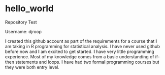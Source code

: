# hello_world
Repository Test

Username: djroop

I created this github account as part of the requirements for a course that I am taking in R programming for statistical analysis.  I have never used github before now and I am excited to get started.  I have very little programming experience.  Most of my knowledge comes from a basic understanding of if-then statements and loops.  I have had two formal programming courses but they were both entry level.
